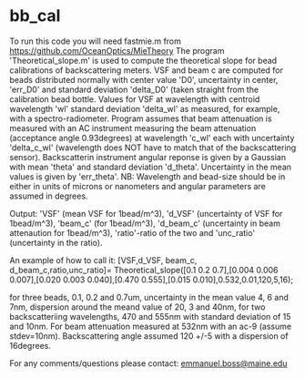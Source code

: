 # bb_cal
To run this code you will need fastmie.m from https://github.com/OceanOptics/MieTheory
The program 'Theoretical_slope.m' is used to compute the theoretical slope for bead calibrations of backscattering meters.
VSF and beam c are computed for beads distributed normally with center value 'D0', uncertainty in center, 'err_D0' and
standard deviation 'delta_D0' (taken straight from the calibration bead bottle.
Values for VSF at wavelength with centroid wavelength 'wl' standard deviation 'delta_wl' as measured, for example, with a spectro-radiometer.
Program assumes that beam attenuation is measured with an AC instrument measuring the beam attenuation (acceptance angle 0.93degrees) at wavelength
'c_wl' each with uncertainty 'delta_c_wl' (wavelength does NOT have to match that of the backscattering sensor).
Backscatterin instrument angular reponse is given by a Gaussian with mean 'theta' and standard deviation 'd_theta'. Uncertainty in the mean values is given by 'err_theta'.
NB: Wavelength and bead-size should be in either in units of microns or nanometers and angular parameters are assumed in degrees.

Output: 'VSF' (mean VSF for 1bead/m^3), 'd_VSF' (uncertainty of VSF for 1bead/m^3), 'beam_c' (for 1bead/m^3), 'd_beam_c' (uncertainty in beam
attenaution for 1bead/m^3), 'ratio'-ratio of the two  and 'unc_ratio' (uncertainty in the ratio).

An example of how to call it:
[VSF,d_VSF, beam_c, d_beam_c,ratio,unc_ratio]= Theoretical_slope([0.1 0.2 0.7],[0.004 0.006 0.007],[0.020 0.003 0.040],[0.470 0.555],[0.015 0.010],0.532,0.01,120,5,16);

for three beads, 0.1, 0.2 and 0.7um, uncertainty in the mean value 4, 6 and 7nm, dispersion around the meand value of 20, 3 and 40nm, for two backscatteriing wavelengths, 470 and 555nm with standard deviation of 15 and 10nm. For beam attenuation measured at 532nm with an ac-9 (assume stdev=10nm).
Backscattering angle assumed 120 +/-5 with a dispersion of 16degrees.

For any comments/questions please contact: emmanuel.boss@maine.edu
